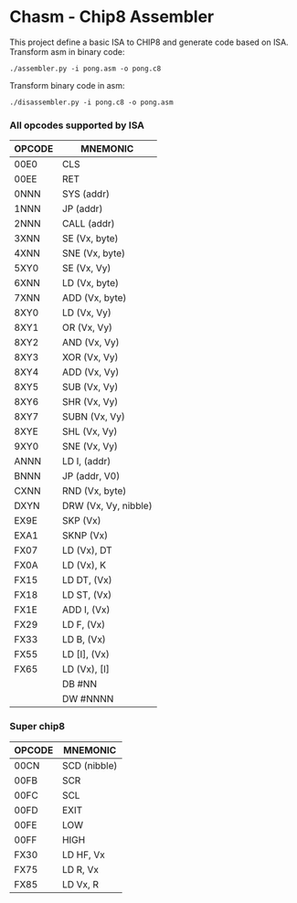 # Chasm - Chip8 Assembler

This project define a basic ISA to CHIP8 and generate code based on ISA.
Transform asm in binary code:
```
./assembler.py -i pong.asm -o pong.c8
```

Transform binary code in asm:
```
./disassembler.py -i pong.c8 -o pong.asm
```

### All opcodes supported by ISA

| OPCODE  |      MNEMONIC        |
| ------- | -------------------- |
| 00E0    | CLS                  |
| 00EE    | RET                  |
| 0NNN    | SYS (addr)           |
| 1NNN    | JP (addr)            |
| 2NNN    | CALL (addr)          |
| 3XNN    | SE (Vx, byte)        |
| 4XNN    | SNE (Vx, byte)       |
| 5XY0    | SE (Vx, Vy)          |
| 6XNN    | LD (Vx, byte)        |
| 7XNN    | ADD (Vx, byte)       |
| 8XY0    | LD  (Vx, Vy)         |
| 8XY1    | OR  (Vx, Vy)         |
| 8XY2    | AND (Vx, Vy)         |
| 8XY3    | XOR (Vx, Vy)         |
| 8XY4    | ADD (Vx, Vy)         |
| 8XY5    | SUB (Vx, Vy)         |
| 8XY6    | SHR (Vx, Vy)         |
| 8XY7    | SUBN (Vx, Vy)        |
| 8XYE    | SHL (Vx, Vy)         |
| 9XY0    | SNE (Vx, Vy)         |
| ANNN    | LD I, (addr)         |
| BNNN    | JP (addr, V0)        |
| CXNN    | RND (Vx, byte)       |
| DXYN    | DRW (Vx, Vy, nibble) |
| EX9E    | SKP (Vx)             |
| EXA1    | SKNP (Vx)            |
| FX07    | LD (Vx), DT          |
| FX0A    | LD (Vx), K           |
| FX15    | LD DT, (Vx)          |
| FX18    | LD ST, (Vx)          |
| FX1E    | ADD I, (Vx)          |
| FX29    | LD F, (Vx)           |
| FX33    | LD B, (Vx)           |
| FX55    | LD [I], (Vx)         |
| FX65    | LD (Vx), [I]         |
|         | DB #NN               |
|         | DW #NNNN             |

### Super chip8

| OPCODE  |      MNEMONIC        |
| ------- | -------------------- |
| 00CN    | SCD (nibble)         |
| 00FB    | SCR                  |
| 00FC    | SCL                  |
| 00FD    | EXIT                 |
| 00FE    | LOW                  |
| 00FF    | HIGH                 |
| FX30    | LD HF, Vx            |
| FX75    | LD R, Vx             |
| FX85    | LD Vx, R
